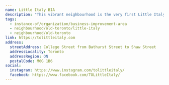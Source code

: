 ```yaml
---
name: Little Italy BIA
description: "This vibrant neighbourhood is the very first Little Italy in Toronto and an authentically unique neighbourhood that is incredibly rich in both character and culture. Famous for its European charm, Little Italy proudly boasts hundreds of shops, cafes, restaurants and bars with a pulsing night life and sun drenched patios."
tags:
  - instance-of/organization/business-improvement-area
  - neighbourhood/old-toronto/little-italy
  - neighbourhood/old-toronto
link: https://tolittleitaly.com
address:
  streetAddress: College Street from Bathurst Street to Shaw Street
  addressLocality: Toronto
  addressRegion: ON
  postalCode: M6G 1B6
social:
  instagram: https://www.instagram.com/tolittleitaly/
  facebook: https://www.facebook.com/TOLittleItaly/
---
```

